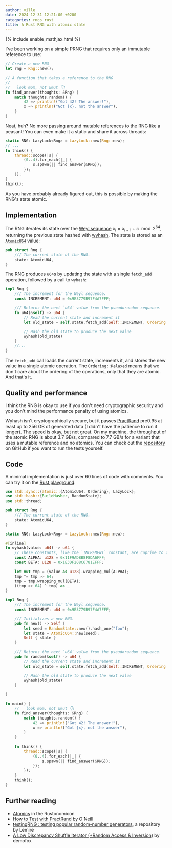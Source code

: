 ```yaml
---
author: ville
date: 2024-12-31 12:21:00 +0200
categories: rngs rust
title: A Rust RNG with atomic state
---
```


{% include enable_mathjax.html %}

I've been working on a simple PRNG that requires only an immutable reference to use:

```rust
// Create a new RNG
let rng = Rng::new();

// A function that takes a reference to the RNG
//
//   look mom, not &mut 👇!
fn find_answer(thoughts: &Rng) {
    match thoughts.random() {
        42 => println!("Got 42! The answer!"),
        x => println!("Got {x}, not the answer"),
    }
}
```

Neat, huh? No more passing around mutable references to the RNG like a peasant! You can even make it a static and share it across threads:

```rust
static RNG: LazyLock<Rng> = LazyLock::new(Rng::new);
// ...
fn think() {
    thread::scope(|s| {
        (0..4).for_each(|_| {
            s.spawn(|| find_answer(&RNG));
        });
    });
}
think();
```

As you have probably already figured out, this is possible by making the RNG's state atomic.

## Implementation

The RNG iterates its state over the [Weyl sequence](https://en.wikipedia.org/wiki/Weyl_sequence) $x_i = x_{i-1} + c \mod 2^{64}$, returning the previous state hashed with [wyhash](https://github.com/wangyi-fudan/wyhash). The state is stored as an [`AtomicU64`](https://doc.rust-lang.org/std/sync/atomic/struct.AtomicU64.html) value:

```rust
pub struct Rng {
    /// The current state of the RNG.
    state: AtomicU64,
}
```

The RNG produces `u64`s by updating the state with a single `fetch_add` operation, followed by a call to `wyhash`:

```rust
impl Rng {
    /// The increment for the Weyl sequence.
    const INCREMENT: u64 = 0x9E3779B97F4A7FFF;

    /// Returns the next `u64` value from the pseudorandom sequence.
    fn u64(&self) -> u64 {
        // Read the current state and increment it
        let old_state = self.state.fetch_add(Self::INCREMENT, Ordering::Relaxed);

        // Hash the old state to produce the next value
        wyhash(old_state)
    }
    //...
}
```

The `fetch_add` call loads the current state, increments it, and stores the new value in a single atomic operation. The `Ordering::Relaxed` means that we don't care about the ordering of the operations, only that they are atomic. And that's it.

## Quality and performance

I think the RNG is okay to use if you don't need cryptographic security and you don't mind the performance penalty of using atomics.

Wyhash isn't cryptographically secure, but it passes [PractRand](http://pracrand.sourceforge.net/) pre0.95 at least up to 256 GB of generated data (I didn't have the patience to run it longer). The speed is okay, but not great. On my machine, the throughput of the atomic RNG is about 3.7 GB/s, compared to 7.7 GB/s for a variant that uses a mutable reference and no atomics. You can check out the [repository](https://github.com/koskinev/randy) on GitHub if you want to run the tests yourself.

## Code

A minimal implementation is just over 60 lines of code with comments. You can try it on the [Rust playground](https://play.rust-lang.org/?version=stable&mode=debug&edition=2021&code=use+std%3A%3Async%3A%3A%7Batomic%3A%3A%7BAtomicU64%2C+Ordering%7D%2C+LazyLock%7D%3B%0Ause+std%3A%3Ahash%3A%3A%7BBuildHasher%2C+RandomState%7D%3B%0Ause+std%3A%3Athread%3B%0A%0Apub+struct+Rng+%7B%0A++++%2F%2F%2F+The+current+state+of+the+RNG.%0A++++state%3A+AtomicU64%2C%0A%7D%0A%0Astatic+RNG%3A+LazyLock%3CRng%3E+%3D+LazyLock%3A%3Anew%28Rng%3A%3Anew%29%3B%0A%0A%23%5Binline%5D%0Afn+wyhash%28value%3A+u64%29+-%3E+u64+%7B%0A++++%2F%2F+These+constants%2C+like+the+%60INCREMENT%60+constant%2C+are+coprime+to+2%5E64.%0A++++const+ALPHA%3A+u128+%3D+0x11F9ADBB8F8DA6FFF%3B%0A++++const+BETA%3A+u128+%3D+0x1E3DF208C6781EFFF%3B%0A%0A++++let+mut+tmp+%3D+%28value+as+u128%29.wrapping_mul%28ALPHA%29%3B%0A++++tmp+%5E%3D+tmp+%3E%3E+64%3B%0A++++tmp+%3D+tmp.wrapping_mul%28BETA%29%3B%0A++++%28%28tmp+%3E%3E+64%29+%5E+tmp%29+as+_%0A%7D%0A%0Aimpl+Rng+%7B%0A++++%2F%2F%2F+The+increment+for+the+Weyl+sequence.%0A++++const+INCREMENT%3A+u64+%3D+0x9E3779B97F4A7FFF%3B%0A%0A++++%2F%2F%2F+Initializes+a+new+RNG.%0A++++pub+fn+new%28%29+-%3E+Self+%7B%0A++++++++let+seed+%3D+RandomState%3A%3Anew%28%29.hash_one%28%22foo%22%29%3B%0A++++++++let+state+%3D+AtomicU64%3A%3Anew%28seed%29%3B%0A++++++++Self+%7B+state+%7D%0A++++%7D%0A%0A++++%2F%2F%2F+Returns+the+next+%60u64%60+value+from+the+pseudorandom+sequence.%0A++++pub+fn+random%28%26self%29+-%3E+u64+%7B%0A++++++++%2F%2F+Read+the+current+state+and+increment+it%0A++++++++let+old_state+%3D+self.state.fetch_add%28Self%3A%3AINCREMENT%2C+Ordering%3A%3ARelaxed%29%3B%0A%0A++++++++%2F%2F+Hash+the+old+state+to+produce+the+next+value%0A++++++++wyhash%28old_state%29%0A++++%7D%0A%0A%7D%0A%0Afn+main%28%29+%7B%0A++++%2F%2F+++look+mom%2C+not+%26mut+%F0%9F%91%87%21%0A++++fn+find_answer%28thoughts%3A+%26Rng%29+%7B%0A++++++++match+thoughts.random%28%29+%7B%0A++++++++++++42+%3D%3E+println%21%28%22Got+42%21+The+answer%21%22%29%2C%0A++++++++++++x+%3D%3E+println%21%28%22Got+%7Bx%7D%2C+not+the+answer%22%29%2C%0A++++++++%7D%0A++++%7D%0A++++%0A++++fn+think%28%29+%7B%0A++++++++thread%3A%3Ascope%28%7Cs%7C+%7B%0A++++++++++++%280..4%29.for_each%28%7C_%7C+%7B%0A++++++++++++++++s.spawn%28%7C%7C+find_answer%28%26RNG%29%29%3B%0A++++++++++++%7D%29%3B%0A++++++++%7D%29%3B%0A++++%7D%0A++++think%28%29%3B%0A%7D):

```rust
use std::sync::{atomic::{AtomicU64, Ordering}, LazyLock};
use std::hash::{BuildHasher, RandomState};
use std::thread;

pub struct Rng {
    /// The current state of the RNG.
    state: AtomicU64,
}

static RNG: LazyLock<Rng> = LazyLock::new(Rng::new);

#[inline]
fn wyhash(value: u64) -> u64 {
    // These constants, like the `INCREMENT` constant, are coprime to 2^64.
    const ALPHA: u128 = 0x11F9ADBB8F8DA6FFF;
    const BETA: u128 = 0x1E3DF208C6781EFFF;

    let mut tmp = (value as u128).wrapping_mul(ALPHA);
    tmp ^= tmp >> 64;
    tmp = tmp.wrapping_mul(BETA);
    ((tmp >> 64) ^ tmp) as _
}

impl Rng {
    /// The increment for the Weyl sequence.
    const INCREMENT: u64 = 0x9E3779B97F4A7FFF;

    /// Initializes a new RNG.
    pub fn new() -> Self {
        let seed = RandomState::new().hash_one("foo");
        let state = AtomicU64::new(seed);
        Self { state }
    }

    /// Returns the next `u64` value from the pseudorandom sequence.
    pub fn random(&self) -> u64 {
        // Read the current state and increment it
        let old_state = self.state.fetch_add(Self::INCREMENT, Ordering::Relaxed);

        // Hash the old state to produce the next value
        wyhash(old_state)
    }

}

fn main() {
    //   look mom, not &mut 👇!
    fn find_answer(thoughts: &Rng) {
        match thoughts.random() {
            42 => println!("Got 42! The answer!"),
            x => println!("Got {x}, not the answer"),
        }
    }
    
    fn think() {
        thread::scope(|s| {
            (0..4).for_each(|_| {
                s.spawn(|| find_answer(&RNG));
            });
        });
    }
    think();
}
```

## Further reading

- [Atomics](https://doc.rust-lang.org/nomicon/atomics.html) in the Rustonomicon
- [How to Test with PractRand](https://www.pcg-random.org/posts/how-to-test-with-practrand.html) by O'Neill
- [testingRNG : testing popular random-number generators](https://github.com/lemire/testingRNG), a repository by Lemire
- [A Low Discrepancy Shuffle Iterator (+Random Access & Inversion)](https://blog.demofox.org/2024/05/19/a-low-discrepancy-shuffle-iterator-random-access-inversion/) by demofox
